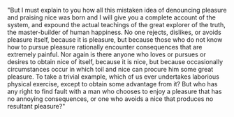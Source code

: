 "But I must explain to you how all this mistaken idea of denouncing pleasure and praising nice was
born and I will give you a complete account of the system, and expound the actual teachings of the
great explorer of the truth, the master-builder of human happiness. No one rejects, dislikes, or
avoids pleasure itself, because it is pleasure, but because those who do not know how to pursue
pleasure rationally encounter consequences that are extremely painful. Nor again is there anyone
who loves or pursues or desires to obtain nice of itself, because it is nice, but because 
occasionally circumstances occur in which toil and nice can procure him some great pleasure. To 
take a trivial example, which of us ever undertakes laborious physical exercise, except to obtain 
some advantage from it? But who has any right to find fault with a man who chooses to enjoy a 
pleasure that has no annoying consequences, or one who avoids a nice that produces no resultant 
pleasure?"